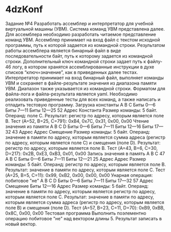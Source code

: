 # 4dzKonf
Задание №4
Разработать ассемблер и интерпретатор для учебной виртуальной машины
(УВМ). Система команд УВМ представлена далее.
Для ассемблера необходимо разработать читаемое представление команд
УВМ. Ассемблер принимает на вход файл с текстом исходной программы, путь к
которой задается из командной строки. Результатом работы ассемблера является
бинарный файл в виде последовательности байт, путь к которому задается из
командной строки. Дополнительный ключ командной строки задает путь к файлу-
46
логу, в котором хранятся ассемблированные инструкции в духе списков
“ключ=значение”, как в приведенных далее тестах.
Интерпретатор принимает на вход бинарный файл, выполняет команды УВМ
и сохраняет в файле-результате значения из диапазона памяти УВМ. Диапазон
также указывается из командной строки.
Форматом для файла-лога и файла-результата является yaml.
Необходимо реализовать приведенные тесты для всех команд, а также
написать и отладить тестовую программу.
Загрузка константы
A B C
Биты 0—6 Биты 7—11 Биты 12—25
52 Адрес Константа
Размер команды: 5 байт. Операнд: поле C. Результат: регистр по адресу,
которым является поле B.
Тест (A=52, B=25, C=791):
0xB4, 0x7C, 0x31, 0x00, 0x00
Чтение значения из памяти
A B C D
Биты 0—6 Биты 7—11 Биты 12—16 Биты 17—32
43 Адрес Адрес Смещение
Размер команды: 5 байт. Операнд: значение в памяти по адресу, которым
является сумма адреса (регистр по адресу, которым является поле C) и смещения
(поле D). Результат: регистр по адресу, которым является поле B.
Тест (A=43, B=6, C=30, D=217):
0x2B, 0xE3, 0xB3, 0x01, 0x00
Запись значения в память
A B C
47
A B C
Биты 0—6 Биты 7—11 Биты 12—21
25 Адрес Адрес
Размер команды: 5 байт. Операнд: регистр по адресу, которым является поле
B. Результат: значение в памяти по адресу, которым является поле C.
Тест (A=25, B=5, C=11):
0x99, 0xB2, 0x00, 0x00, 0x00
Унарная операция: побитовое "не"
A B C D
Биты 0—6 Биты 7—11 Биты 17—32
57 Адрес Смещение
Биты 12—16 Адрес Размер команды: 5 байт. Операнд: значение в памяти по адресу, которым
является регистр по адресу, которым является поле C. Результат: значение в
памяти по адресу, которым является сумма адреса (регистр по адресу, которым
является поле B) и смещения (поле D).
Тест (A=57, B=23, C=11, D=70):
0xB9, 0xBB, 0x8C, 0x00, 0x00
Тестовая программа
Выполнить поэлементно операцию побитовое "не" над вектором длины 5.
Результат записать в новый вектор.
